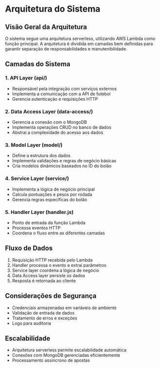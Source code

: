 # Arquitetura do Sistema

## Visão Geral da Arquitetura
O sistema segue uma arquitetura serverless, utilizando AWS Lambda como função principal. A arquitetura é dividida em camadas bem definidas para garantir separação de responsabilidades e manutenibilidade.

## Camadas do Sistema

### 1. API Layer (api/)
- Responsável pela integração com serviços externos
- Implementa a comunicação com a API de futebol
- Gerencia autenticação e requisições HTTP

### 2. Data Access Layer (data-access/)
- Gerencia a conexão com o MongoDB
- Implementa operações CRUD no banco de dados
- Abstrai a complexidade do acesso aos dados

### 3. Model Layer (model/)
- Define a estrutura dos dados
- Implementa validações e regras de negócio básicas
- Cria modelos dinâmicos baseados no ID do bolão

### 4. Service Layer (service/)
- Implementa a lógica de negócio principal
- Calcula pontuações e pesos por rodada
- Gerencia regras específicas do bolão

### 5. Handler Layer (handler.js)
- Ponto de entrada da função Lambda
- Processa eventos HTTP
- Coordena o fluxo entre as diferentes camadas

## Fluxo de Dados
1. Requisição HTTP recebida pelo Lambda
2. Handler processa o evento e extrai parâmetros
3. Service layer coordena a lógica de negócio
4. Data Access layer persiste os dados
5. Resposta é retornada ao cliente

## Considerações de Segurança
- Credenciais armazenadas em variáveis de ambiente
- Validação de entrada de dados
- Tratamento de erros e exceções
- Logs para auditoria

## Escalabilidade
- Arquitetura serverless permite escalabilidade automática
- Conexões com MongoDB gerenciadas eficientemente
- Processamento assíncrono de apostas 